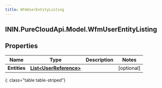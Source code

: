 ```yaml
---
title: WfmUserEntityListing
---
```

## ININ.PureCloudApi.Model.WfmUserEntityListing

## Properties

|Name | Type | Description | Notes|
|------------ | ------------- | ------------- | -------------|
| **Entities** | [**List&lt;UserReference&gt;**](UserReference.html) |  | [optional] |
{: class="table table-striped"}


